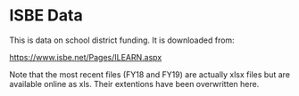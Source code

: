 # ISBE Data
This is data on school district funding. It is downloaded from:

https://www.isbe.net/Pages/ILEARN.aspx


Note that the most recent files (FY18 and FY19) are actually xlsx files but are available online as xls. Their extentions have been overwritten here.